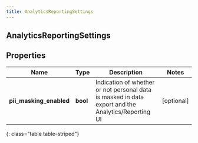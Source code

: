 ```yaml
---
title: AnalyticsReportingSettings
---
```

## AnalyticsReportingSettings

## Properties

|Name | Type | Description | Notes|
|------------ | ------------- | ------------- | -------------|
| **pii_masking_enabled** | **bool** | Indication of whether or not personal data is masked in data export and the Analytics/Reporting UI | [optional] |
{: class="table table-striped"}


